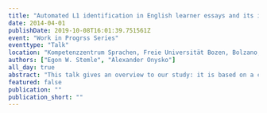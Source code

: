 ```yaml
---
title: "Automated L1 identification in English learner essays and its implications for language transfer"
date: 2014-04-01
publishDate: 2019-10-08T16:01:39.751561Z
event: "Work in Progrss Series"
eventtype: "Talk"
location: "Kompetenzzentrum Sprachen, Freie Universität Bozen, Bolzano, IT"
authors: ["Egon W. Stemle", "Alexander Onysko"]
all_day: true
abstract: "This talk gives an overview to our study: it is based on a corpus of TOEFL English test essays written by learners of 11 different first language backgrounds. In our research we use automated machine learning techniques to automatically classify the learner texts according to the L1 of their authors. Furthermore, we take a closer look at some of the most informative features for the classifier regarding L1 German and L1 Italian speakers. Some of these features show a possible origin in processes of L1 transfer."
featured: false
publication: ""
publication_short: ""
---
```


